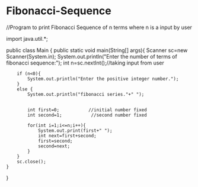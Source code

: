 # Fibonacci-Sequence
//Program to print Fibonacci Sequence of n terms where n is a input by user

import java.util.*;

public class Main
{
    public static void main(String[] args){
        Scanner sc=new Scanner(System.in);
        System.out.println("Enter the number of terms of fibonacci sequence:");
        int n=sc.nextInt();//taking input from user
        
        if (n<0){
            System.out.println("Enter the positive integer number.");
        }
        else {
            System.out.println("fibonacci series."+" ");

            
            int first=0;           //initial number fixed  
            int second=1;           //second number fixed
            
            for(int i=1;i<=n;i++){
                System.out.print(first+" ");
                int next=first+second;
                first=second;
                second=next;
            }
        }
        sc.close();
    }
}
